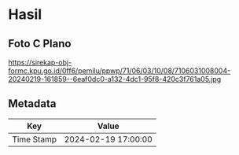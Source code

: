 # Hasil

## Foto C Plano

https://sirekap-obj-formc.kpu.go.id/0ff6/pemilu/ppwp/71/06/03/10/08/7106031008004-20240219-161859--6eaf0dc0-a132-4dc1-95f8-420c3f761a05.jpg


## Metadata

| Key        | Value               |
| ---------- | ------------------- |
| Time Stamp | 2024-02-19 17:00:00 |



